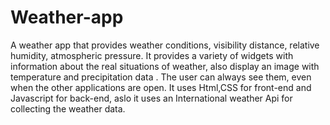 # Weather-app
A weather app that provides weather conditions, visibility distance, relative humidity, atmospheric pressure.
It provides a variety of widgets with information about the real situations of weather, also display an image with temperature and precipitation data .
The user can always see them, even when the other applications are open.
It uses Html,CSS for front-end and Javascript for back-end, aslo it uses an International weather Api for collecting the weather data.



